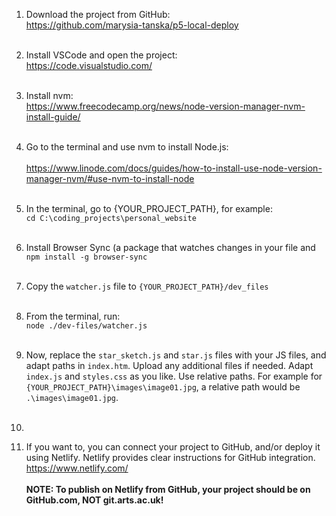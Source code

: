 1. Download the project from GitHub:<br> https://github.com/marysia-tanska/p5-local-deploy <br><br>
2. Install VSCode and open the project:<br>https://code.visualstudio.com/ <br><br>
3. Install nvm: <br>
https://www.freecodecamp.org/news/node-version-manager-nvm-install-guide/<br><br>
4. Go to the terminal and use nvm to install Node.js:<br><br>
https://www.linode.com/docs/guides/how-to-install-use-node-version-manager-nvm/#use-nvm-to-install-node<br><br>
5. In the terminal, go to {YOUR_PROJECT_PATH}, for example:<br>
```cd C:\coding_projects\personal_website```<br><br>
6. Install Browser Sync (a package that watches changes in your file and ```npm install -g browser-sync ```<br><br>
7. Copy the ```watcher.js``` file to ```{YOUR_PROJECT_PATH}/dev_files```<br><br>

8. From the terminal, run:<br>
```node ./dev-files/watcher.js```<br><br>

9. Now, replace the ```star_sketch.js``` and ```star.js``` files with your JS files, and adapt paths in ```index.htm```. Upload any additional files if needed. Adapt ```index.js``` and ```styles.css``` as you like. Use relative paths. For example for ```{YOUR_PROJECT_PATH}\images\image01.jpg```, a relative path would be ```.\images\image01.jpg```.<br><br>
10. 

10. If you want to, you can connect your project to GitHub, and/or deploy it using Netlify. Netlify provides clear instructions for GitHub integration.<br>https://www.netlify.com/<br><br>
**NOTE: To publish on Netlify from GitHub, your project should be on GitHub.com, NOT git.arts.ac.uk!**